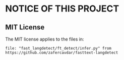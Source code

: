 # NOTICE OF THIS PROJECT

## MIT License

The MIT license applies to the files in:

    file: "fast_langdetect/ft_detect/infer.py" from https://github.com/zafercavdar/fasttext-langdetect